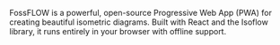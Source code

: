 FossFLOW is a powerful, open-source Progressive Web App (PWA) for creating beautiful isometric diagrams. 
Built with React and the Isoflow library, it runs entirely in your browser with offline support.
